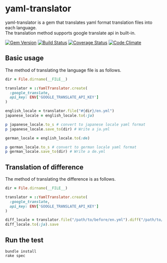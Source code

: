 # yaml-translator

yaml-translator is a gem that translates yaml format translation files into each language.  
The translation method supports google translate api in built-in.

[![Gem Version](https://badge.fury.io/rb/yaml-translator.svg)](https://badge.fury.io/rb/yaml-translator)
[![Build Status](https://travis-ci.org/holyshared/yaml-translator.svg?branch=master)](https://travis-ci.org/holyshared/yaml-translator)
[![Coverage Status](https://coveralls.io/repos/github/holyshared/yaml-translator/badge.svg?branch=master)](https://coveralls.io/github/holyshared/yaml-translator?branch=master)
[![Code Climate](https://codeclimate.com/github/holyshared/yaml-translator/badges/gpa.svg)](https://codeclimate.com/github/holyshared/yaml-translator)

## Basic usage

The method of translating the language file is as follows.

```ruby
dir = File.dirname(__FILE__)

translator = ::YamlTranslator.create(
  :google_translate,
  api_key: ENV['GOOGLE_TRANSLATE_API_KEY']
)

english_locale = translator.file("#{dir}/en.yml")
japanese_locale = english_locale.to(:ja)

p japanese_locale.to_s # convert to japanese locale yaml format
p japanese_locale.save_to(dir) # Write a ja.yml

german_locale = english_locale.to(:de)

p german_locale.to_s # convert to german locale yaml format
p german_locale.save_to(dir) # Write a de.yml
```

## Translation of difference

The method of translating the difference is as follows.

```ruby
dir = File.dirname(__FILE__)

translator = ::YamlTranslator.create(
  :google_translate,
  api_key: ENV['GOOGLE_TRANSLATE_API_KEY']
)

diff_locale = translator.file("/path/to/before/en.yml").diff("/path/to/after/en.yml")
diff_locale.to(:ja).save
```

## Run the test

	bundle install
	rake spec
